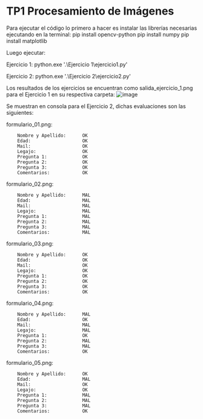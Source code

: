 # TP1 Procesamiento de Imágenes #

Para ejecutar el código lo primero a hacer es instalar las librerías necesarias ejecutando en la terminal:
pip install opencv-python
pip install numpy
pip install matplotlib

Luego ejecutar:

Ejercicio 1: python.exe '.\Ejercicio 1\ejercicio1.py'

Ejercicio 2: python.exe '.\Ejercicio 2\ejercicio2.py'

Los resultados de los ejercicios se encuentran como salida_ejercicio_1.png para el Ejercicio 1 en su respectiva carpeta:
![image](https://github.com/Pato-desu/TP1-Imagenes/assets/102630216/3d51d7e2-d754-4ff2-931c-eb0ecb207c75)

Se muestran en consola para el Ejercicio 2, dichas evaluaciones son las siguientes:

formulario_01.png:

        Nombre y Apellido:      OK
        Edad:                   OK
        Mail:                   OK
        Legajo:                 OK
        Pregunta 1:             OK
        Pregunta 2:             OK
        Pregunta 3:             OK
        Comentarios:            OK

formulario_02.png:

        Nombre y Apellido:      MAL
        Edad:                   MAL
        Mail:                   MAL
        Legajo:                 MAL
        Pregunta 1:             MAL
        Pregunta 2:             MAL
        Pregunta 3:             MAL
        Comentarios:            MAL

formulario_03.png:

        Nombre y Apellido:      OK
        Edad:                   OK
        Mail:                   OK
        Legajo:                 OK
        Pregunta 1:             OK
        Pregunta 2:             OK
        Pregunta 3:             OK
        Comentarios:            OK

formulario_04.png:

        Nombre y Apellido:      MAL
        Edad:                   OK
        Mail:                   MAL
        Legajo:                 MAL
        Pregunta 1:             OK
        Pregunta 2:             MAL
        Pregunta 3:             MAL
        Comentarios:            OK

formulario_05.png:

        Nombre y Apellido:      OK
        Edad:                   MAL
        Mail:                   OK
        Legajo:                 OK
        Pregunta 1:             MAL
        Pregunta 2:             MAL
        Pregunta 3:             MAL
        Comentarios:            OK

